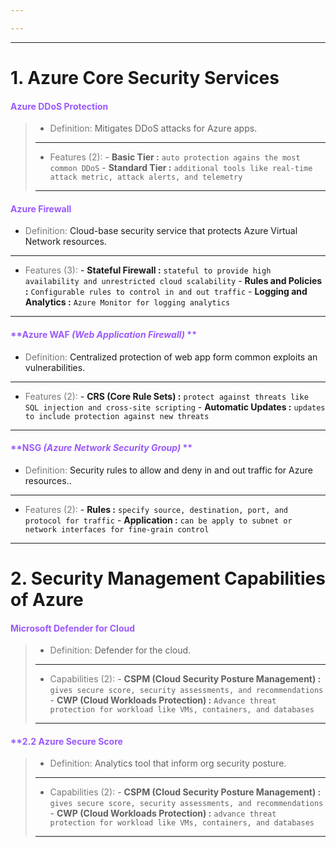 ```yaml
---

---
```


---
# 1. Azure Core Security Services
#### <span style="color:#9a58fe">**Azure DDoS Protection**</span> 
> - <span style="color:#787878">Definition:</span>
> Mitigates DDoS attacks for Azure apps.
>  ---
>  
> - <span style="color:#787878">Features (2):</span>
>       - **Basic Tier :** `auto protection agains the most common DDoS`
>       - **Standard Tier :** `additional tools like real-time attack metric, attack alerts, and telemetry`
> ---

#### <span style="color:#9a58fe">**Azure Firewall**</span> 
- <span style="color:#787878">Definition:</span>
Cloud-base security service that protects Azure Virtual Network resources.
 ---
 
- <span style="color:#787878">Features (3):</span>
      - **Stateful Firewall :** `stateful to provide high availability and unrestricted cloud scalability`
      - **Rules and Policies :** `Configurable rules to control in and out traffic`
      - **Logging and Analytics :** `Azure Monitor for logging analytics`
---

#### <span style="color:#9a58fe">**Azure WAF *(Web Application Firewall)* **</span> 
- <span style="color:#787878">Definition:</span>
Centralized protection of web app form common exploits an vulnerabilities.
 ---
 
- <span style="color:#787878">Features (2):</span>
      - **CRS (Core Rule Sets) :** `protect against threats like SQL injection and cross-site scripting`
      - **Automatic Updates :** `updates to include protection against new threats`
---

#### <span style="color:#9a58fe">**NSG *(Azure Network Security Group)* **</span> 
- <span style="color:#787878">Definition:</span>
Security rules to allow and deny in and out traffic for Azure resources..
 ---
 
- <span style="color:#787878">Features (2):</span>
      - **Rules :** `specify source, destination, port, and protocol for traffic`
      - **Application :** `can be apply to subnet or network interfaces for fine-grain control`
---

# 2. Security Management Capabilities of Azure

#### <span style="color:#9a58fe">**Microsoft Defender for Cloud**</span> 
> - <span style="color:#787878">Definition:</span>
> Defender for the cloud.
>  ---
>  
> - <span style="color:#787878">Capabilities (2):</span>
>       - **CSPM (Cloud Security Posture Management) :** `gives secure score, security assessments, and recommendations`
>       - **CWP (Cloud Workloads Protection) :** `Advance threat protection for workload like VMs, containers, and databases`
> ---

#### <span style="color:#9a58fe">**2.2 **Azure Secure Score**</span> 
> - <span style="color:#787878">Definition:</span>
> Analytics tool that inform org security posture.
>  ---
>  
> - <span style="color:#787878">Capabilities (2):</span>
>       - **CSPM (Cloud Security Posture Management) :** `gives secure score, security assessments, and recommendations`
>       - **CWP (Cloud Workloads Protection) :** `advance threat protection for workload like VMs, containers, and databases`
> ---

 